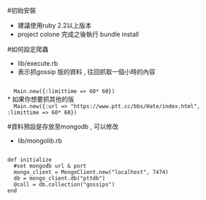 #初始安裝
* 建議使用ruby 2.2以上版本
* project colone 完成之後執行
bundle install


#如何設定爬蟲

* lib/execute.rb
* 表示抓gossip 版的資料 , 往回抓取一個小時的內容
<code>
  Main.new({:limittime => 60* 60}) 
</code>
* 如果你想要抓其他的版
<code>
  Main.new({:url => "https://www.ptt.cc/bbs/Hate/index.html", :limittime => 60* 60})
</code>

#資料預設是存放至mongodb , 可以修改
* lib/mongolib.rb
<code>
def initialize                                                                                                        
  #set mongodb url & port
  mongo_client = MongoClient.new("localhost", 7474)                                                                
  db = mongo_client.db("pttdb")                                                                                       
  @coll = db.collection("gossips")                                                                                    
end 
</code>
